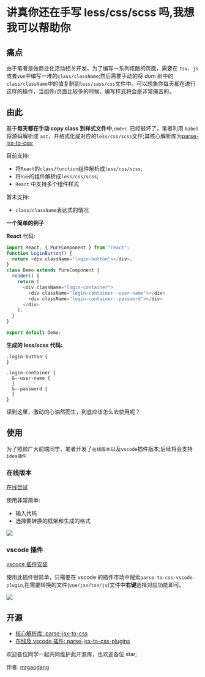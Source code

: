# 讲真你还在手写 less/css/scss 吗,我想我可以帮助你

## 痛点

由于笔者是做商业化活动相关开发，为了编写一系列炫酷的页面，需要在 `tsx`、`js`或者`vue`中编写一堆的`class/className`;然后需要手动的将 dom 树中的`class/className`中的值复制到`less/sass/css`文件中。可以想象你每天都在进行这样的操作，当组件/页面比较多的时候，编写样式将会是非常痛苦的。

## 由此

基于**每天都在手动 copy class 到样式文件中**,`cmd+c `已经敲坏了，笔者利用 `babel` 将源码解析成 `ast`，并格式化成对应的`less/css/scss`文件;其核心解析库为[parse-jsx-to-css](https://github.com/MrGaoGang/parse-jsx-to-css);

目前支持:

- 将`React`的`class/function`组件解析成`less/css/scss`;
- 将`Vue`的组件解析成`less/css/scss`;
- `React` 中支持多个组件样式

暂未支持:

- `class/className`表达式的情况

**一个简单的例子**

**React** 代码:

```js
import React, { PureComponent } from "react";
function LoginButton() {
  return <div className="login-button"></div>;
}
class Demo extends PureComponent {
  render() {
    return (
      <div className="login-container">
        <div className="login-container--user-name"></div>
        <div className="login-container--password"></div>
      </div>
    );
  }
}

export default Demo;
```

**生成的 less/scss 代码:**

```less
.login-button {
}

.login-container {
  &--user-name {
  }
  &--password {
  }
}
```

读到这里，激动的心油然而生，到底应该怎么去使用呢？

## 使用

为了照顾广大前端同学，笔者开发了`在线版本`以及`vscode`插件版本;后续将会支持`idea插件`

### 在线版本

[在线尝试](https://mrgaogang.github.io/parse-jsx-to-css-plugins/)

使用非常简单:

- 输入代码
- 选择要转换的框架和生成的格式

![](https://p9-juejin.byteimg.com/tos-cn-i-k3u1fbpfcp/d337b3f791a741dab9aa30e784e87f79~tplv-k3u1fbpfcp-watermark.image)

### vscode 插件

[vscoce 插件安装](https://marketplace.visualstudio.com/items?itemName=mrgaogang.parse-to-css-vscode-plugin)

使用此插件很简单，只需要在 vscode 的插件市场中搜索`parse-to-css-vscode-plugin`,在需要转换的文件(`vue/jsx/tsx/js`)文件中**右键**选择对应功能即可。

![](https://p6-juejin.byteimg.com/tos-cn-i-k3u1fbpfcp/734486dd6cca41908cbac8b965c5f476~tplv-k3u1fbpfcp-watermark.image)

## 开源

- [核心解析库: parse-jsx-to-css](https://github.com/MrGaoGang/parse-jsx-to-css)
- [在线及 vscode 插件: parse-jsx-to-css-plugins](https://github.com/MrGaoGang/parse-jsx-to-css-plugins)

欢迎各位同学一起共同维护此开源库，也欢迎各位 star;

作者: [mrgaogang](https://github.com/MrGaoGang/)
